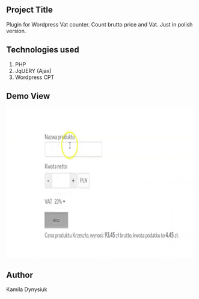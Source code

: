 ## Project Title

Plugin for Wordpress
Vat counter. Count brutto price and Vat. Just in polish version.



## Technologies used

1. PHP
2. JqUERY (Ajax)
3. Wordpress CPT


## Demo View

<img src="./demo/demo.gif" width="500" height="400" />


## Author

Kamila Dynysiuk

